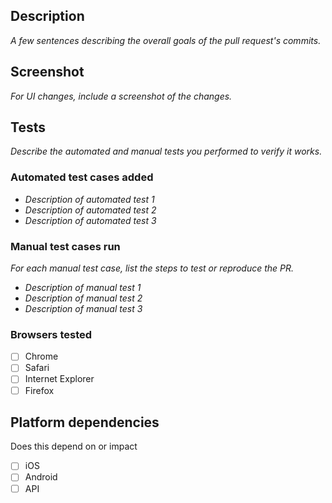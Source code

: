 ## Description

_A few sentences describing the overall goals of the pull request's commits._

## Screenshot

_For UI changes, include a screenshot of the changes._

## Tests

_Describe the automated and manual tests you performed to verify it works._

### Automated test cases added

- _Description of automated test 1_
- _Description of automated test 2_
- _Description of automated test 3_

### Manual test cases run

_For each manual test case, list the steps to test or reproduce the PR._

- _Description of manual test 1_
- _Description of manual test 2_
- _Description of manual test 3_

### Browsers tested

- [ ] Chrome
- [ ] Safari
- [ ] Internet Explorer
- [ ] Firefox

## Platform dependencies

Does this depend on or impact

- [ ] iOS
- [ ] Android
- [ ] API
